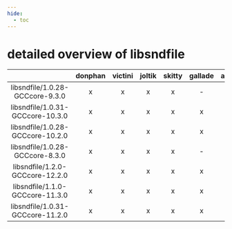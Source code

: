 ```yaml
---
hide:
  - toc
---
```


detailed overview of libsndfile
===============================

| |donphan|victini|joltik|skitty|gallade|accelgor|swalot|doduo|
| :---: | :---: | :---: | :---: | :---: | :---: | :---: | :---: | :---: |
|libsndfile/1.0.28-GCCcore-9.3.0|x|x|x|x|-|-|x|x|
|libsndfile/1.0.31-GCCcore-10.3.0|x|x|x|x|x|-|x|x|
|libsndfile/1.0.28-GCCcore-10.2.0|x|x|x|x|x|x|x|x|
|libsndfile/1.0.28-GCCcore-8.3.0|x|x|x|x|-|-|x|x|
|libsndfile/1.2.0-GCCcore-12.2.0|x|x|x|x|x|x|x|x|
|libsndfile/1.1.0-GCCcore-11.3.0|x|x|x|x|x|x|x|x|
|libsndfile/1.0.31-GCCcore-11.2.0|x|x|x|x|x|x|x|x|
